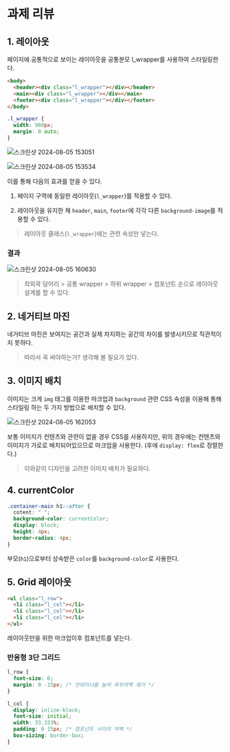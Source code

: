 # 과제 리뷰

## 1. 레이아웃

페이지에 공통적으로 보이는 레이아웃을 공통분모 l_wrapper를 사용하여 스타일링한다.

```html
<body>
  <header><div class="l_wrapper"></div></header>
  <main><div class="l_wrapper"></div></main>
  <footer><div class="l_wrapper"></div></footer>
</body>
```

```css
.l_wrapper {
  width: 960px;
  margin: 0 auto;
}
```

![스크린샷 2024-08-05 153051](https://github.com/user-attachments/assets/5b6a2c92-62a0-4056-9096-c79f6831ef38)

![스크린샷 2024-08-05 153534](https://github.com/user-attachments/assets/82200a32-7a66-493b-9248-56032010911e)

이를 통해 다음의 효과를 얻을 수 있다.

1. 페이지 구역에 동일한 레이아웃(`l_wrapper`)를 적용할 수 있다.

2. 레이아웃을 유지한 채 `header`, `main`, `footer`에 각각 다른 `background-image`를 적용할 수 있다.

> 레이아웃 클래스(`l_wrapper`)에는 관련 속성만 넣는다.

### 결과

![스크린샷 2024-08-05 160630](https://github.com/user-attachments/assets/30f61d7b-1041-424c-b14d-368b610a3271)

> 최외곽 덩어리 > 공통 wrapper > 하위 wrapper > 컴포넌트 순으로 레이아웃 설계를 할 수 있다.

## 2. 네거티브 마진

네거티브 마진은 보여지는 공간과 실제 차지하는 공간의 차이를 발생시키므로 직관적이지 못하다.

> 따라서 꼭 써야하는가? 생각해 볼 필요가 있다.

## 3. 이미지 배치

이미지는 크게 `img` 태그를 이용한 마크업과 `background` 관련 CSS 속성을 이용해 통해 스타일링 하는 두 가지 방법으로 배치할 수 있다.

![스크린샷 2024-08-05 162053](https://github.com/user-attachments/assets/a8a12697-f199-458e-b7c0-b9c2d839755c)

보통 이미지가 컨텐츠와 관련이 없을 경우 CSS를 사용하지만, 위의 경우에는 컨텐츠와 이미지가 가로로 배치되어있으므로 마크업을 사용한다. (후에 `display: flex`로 정렬한다.)

> 이와같이 디자인을 고려한 이미지 배치가 필요하다.

## 4. currentColor

```css
.container-main h1::after {
  cotent: " ";
  background-color: currentColor;
  display: block;
  height: 4px;
  border-radius: 4px;
}
```

부모(`h1`)으로부터 상속받은 `color`를 `background-color`로 사용한다.

## 5. Grid 레이아웃

```html
<ul class="l_row">
  <li class="l_col"></li>
  <li class="l_col"></li>
  <li class="l_col"></li>
</ul>
```

레이아웃만을 위한 마크업이후 컴포넌트를 넣는다.

### 반응형 3단 그리드

```css
l_row {
  font-size: 0;
  margin: 0 -15px; /* 컨테이너를 늘여 좌우여백 제거 */
}

l_col {
  display: inline-block;
  font-size: initial;
  width: 33.333%;
  padding: 0 15px; /* 컴포넌트 사이의 여백 */
  box-sizing: border-box;
}
```
